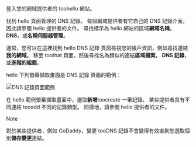 登入您的網域提供者的 toohello 網站。

找到 hello 頁面管理的 DNS 記錄。 每個網域提供者有它自己的 DNS 記錄介面，因此請參閱 hello 提供者的文件。 尋找標示為 hello 網站的區域**網域名稱**， **DNS**，或**名稱伺服器管理**。 

通常，您可以在這裡找到 hello DNS 記錄 頁面檢視您的帳戶資訊，例如尋找連結**我的網域**。 移至 toothat 頁面，然後尋找名為類似的連結**區域檔案**， **DNS 記錄**，或**進階的組態**。

hello 下列螢幕擷取畫面是 DNS 記錄 頁面的範例：

![DNS 記錄頁面範例](./media/app-service-web-access-dns-records-no-h/example-record-ui.png)

在 hello 範例螢幕擷取畫面中，選取**新增**toocreate 一筆記錄。 某些提供者具有不同連結 tooadd 不同的記錄類型。 同樣地，請參閱 hello 提供者的文件。

> [!NOTE]
> 對於某些提供者，例如 GoDaddy，變更 tooDNS 記錄不會變得有效直到您選取個別**儲存變更**連結。 
